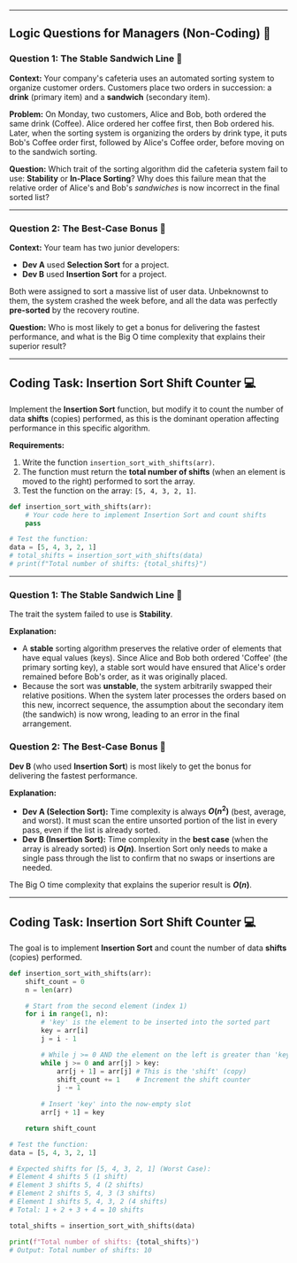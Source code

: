 
-----

## **Logic Questions for Managers (Non-Coding)** 🧠

### **Question 1: The Stable Sandwich Line** 🥪

**Context:** Your company's cafeteria uses an automated sorting system to organize customer orders. Customers place two orders in succession: a **drink** (primary item) and a **sandwich** (secondary item).

**Problem:** On Monday, two customers, Alice and Bob, both ordered the same drink (Coffee). Alice ordered her coffee first, then Bob ordered his. Later, when the sorting system is organizing the orders by drink type, it puts Bob's Coffee order first, followed by Alice's Coffee order, before moving on to the sandwich sorting.

**Question:** Which trait of the sorting algorithm did the cafeteria system fail to use: **Stability** or **In-Place Sorting**? Why does this failure mean that the relative order of Alice's and Bob's *sandwiches* is now incorrect in the final sorted list?

-----

### **Question 2: The Best-Case Bonus** 🚀

**Context:** Your team has two junior developers:

* **Dev A** used **Selection Sort** for a project.
* **Dev B** used **Insertion Sort** for a project.

Both were assigned to sort a massive list of user data. Unbeknownst to them, the system crashed the week before, and all the data was perfectly **pre-sorted** by the recovery routine.

**Question:** Who is most likely to get a bonus for delivering the fastest performance, and what is the Big O time complexity that explains their superior result?

-----

## **Coding Task: Insertion Sort Shift Counter** 💻

Implement the **Insertion Sort** function, but modify it to count the number of data **shifts** (copies) performed, as this is the dominant operation affecting performance in this specific algorithm.

**Requirements:**

1.  Write the function `insertion_sort_with_shifts(arr)`.
2.  The function must return the **total number of shifts** (when an element is moved to the right) performed to sort the array.
3.  Test the function on the array: `[5, 4, 3, 2, 1]`.

<!-- end list -->

```python
def insertion_sort_with_shifts(arr):
    # Your code here to implement Insertion Sort and count shifts
    pass

# Test the function: 
data = [5, 4, 3, 2, 1]
# total_shifts = insertion_sort_with_shifts(data) 
# print(f"Total number of shifts: {total_shifts}") 
```

-----

### **Question 1: The Stable Sandwich Line** 🥪

The trait the system failed to use is **Stability**.

**Explanation:**

* A **stable** sorting algorithm preserves the relative order of elements that have equal values (keys). Since Alice and Bob both ordered 'Coffee' (the primary sorting key), a stable sort would have ensured that Alice's order remained before Bob's order, as it was originally placed.
* Because the sort was **unstable**, the system arbitrarily swapped their relative positions. When the system later processes the orders based on this new, incorrect sequence, the assumption about the secondary item (the sandwich) is now wrong, leading to an error in the final arrangement.

### **Question 2: The Best-Case Bonus** 🚀

**Dev B** (who used **Insertion Sort**) is most likely to get the bonus for delivering the fastest performance.

**Explanation:**

* **Dev A (Selection Sort):** Time complexity is always **$O(n^2)$** (best, average, and worst). It must scan the entire unsorted portion of the list in every pass, even if the list is already sorted.
* **Dev B (Insertion Sort):** Time complexity in the **best case** (when the array is already sorted) is **$O(n)$**. Insertion Sort only needs to make a single pass through the list to confirm that no swaps or insertions are needed.

The Big O time complexity that explains the superior result is **$O(n)$**.

-----

## **Coding Task: Insertion Sort Shift Counter** 💻

The goal is to implement **Insertion Sort** and count the number of data **shifts** (copies) performed.

```python
def insertion_sort_with_shifts(arr):
    shift_count = 0
    n = len(arr)

    # Start from the second element (index 1)
    for i in range(1, n):
        # 'key' is the element to be inserted into the sorted part
        key = arr[i]
        j = i - 1

        # While j >= 0 AND the element on the left is greater than 'key', shift it right
        while j >= 0 and arr[j] > key:
            arr[j + 1] = arr[j] # This is the 'shift' (copy)
            shift_count += 1    # Increment the shift counter
            j -= 1
        
        # Insert 'key' into the now-empty slot
        arr[j + 1] = key

    return shift_count

# Test the function: 
data = [5, 4, 3, 2, 1]

# Expected shifts for [5, 4, 3, 2, 1] (Worst Case):
# Element 4 shifts 5 (1 shift)
# Element 3 shifts 5, 4 (2 shifts)
# Element 2 shifts 5, 4, 3 (3 shifts)
# Element 1 shifts 5, 4, 3, 2 (4 shifts)
# Total: 1 + 2 + 3 + 4 = 10 shifts

total_shifts = insertion_sort_with_shifts(data) 

print(f"Total number of shifts: {total_shifts}")
# Output: Total number of shifts: 10
```
